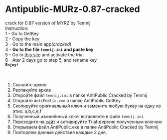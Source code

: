 # Antipublic-MURz-0.87-cracked
crack for 0.87 version of MYRZ by Temnij <br>
Instruction: <br>
1 - Go to GetKey <br>
2 - Copy the key <br>
3 - Go to the main app(_cracked_) <br>
4 - **Go to the file `temnij.ini` and paste key** <br>
5 - Go to [this site](http://myrz.org/main/ "MYRZ Home") and activate the trial <br>
6 - Ater 2 days go to step 5, and rename key <br>
**`Enjoy!`** <br>
<br>
<br>
1) Скачайте архив <br>
2) Распакуйте архив <br>
3) Откройте файл `temnij.ini` в папке AntiPublic Cracked by Temnij <br>
4) Откройте `AntiPublic.exe` в папке AntiPublic GetKey <br>
5) Скопируйте оригинальный ключ и замените любую букву на одну из этих: a,b,c,e,f <br>
6) Полученный изменённый ключ вставляете в файл `temnij.ini` <br>
7) Переходите на [сайт](http://myrz.org/main/ "MYRZ Home") и активируйте Trial-версию полученным ключом <br>
8) Открываем файл AntiPublic.exe в папке AntiPublic Cracked by Temnij <br>
9) Повторяем данные действия каждые 2 дня. <br>
